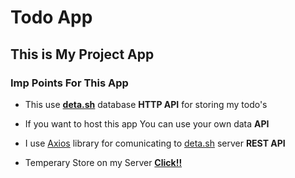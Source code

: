 # Todo App

## This is My Project App

### Imp Points For This App

* This use __[deta.sh](https://deta.sh/)__ database __HTTP API__ for storing my todo's

* If you want to host this app You  can use your own data __API__

* I use [Axios](https://github.com/axios/axios) library for comunicating to [deta.sh]('https://deta.sh/') server __REST API__
  
* Temperary Store on my Server __[Click!!](https://www.sankalpchoudhary.tk/myproject/todo/)__
